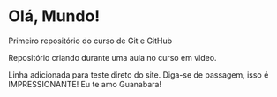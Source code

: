 # Olá, Mundo!
 Primeiro repositório do curso de Git  e GitHub

Repositório criando durante uma aula no curso em video.

Linha adicionada para teste direto do site.
Diga-se de passagem, isso é IMPRESSIONANTE!
Eu te amo Guanabara!